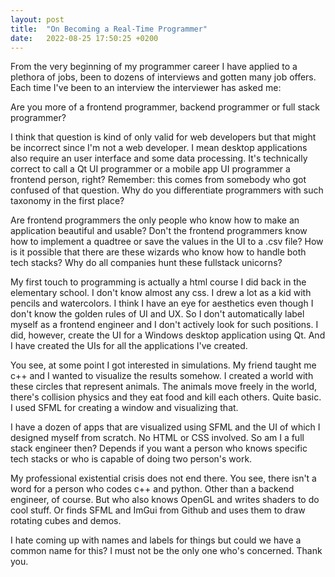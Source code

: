 ```yaml
---
layout: post
title:  "On Becoming a Real-Time Programmer"
date:   2022-08-25 17:50:25 +0200
---
```


From the very beginning of my programmer career I have applied to a plethora of jobs, been to dozens of interviews and gotten many job offers.
Each time I've been to an interview the interviewer has asked me:

Are you more of a frontend programmer, backend programmer or full stack programmer?

I think that question is kind of only valid for web developers but that might be incorrect since I'm not a web developer.
I mean desktop applications also require an user interface and some data processing.
It's technically correct to call a Qt UI programmer or a mobile app UI programmer a frontend person, right?
Remember: this comes from somebody who got confused of that question.
Why do you differentiate programmers with such taxonomy in the first place?

Are frontend programmers the only people who know how to make an application beautiful and usable?
Don't the frontend programmers know how to implement a quadtree or save the values in the UI to a .csv file?
How is it possible that there are these wizards who know how to handle both tech stacks?
Why do all companies hunt these fullstack unicorns?

My first touch to programming is actually a html course I did back in the elementary school.
I don't know almost any css.
I drew a lot as a kid with pencils and watercolors.
I think I have an eye for aesthetics even though I don't know the golden rules of UI and UX.
So I don't automatically label myself as a frontend engineer and I don't actively look for such positions.
I did, however, create the UI for a Windows desktop application using Qt.
And I have created the UIs for all the applications I've created.

You see, at some point I got interested in simulations.
My friend taught me c++ and I wanted to visualize the results somehow.
I created a world with these circles that represent animals.
The animals move freely in the world, there's collision physics and they eat food and kill each others.
Quite basic.
I used SFML for creating a window and visualizing that.

I have a dozen of apps that are visualized using SFML and the UI of which I designed myself from scratch.
No HTML or CSS involved.
So am I a full stack engineer then?
Depends if you want a person who knows specific tech stacks or who is capable of doing two person's work.

My professional existential crisis does not end there.
You see, there isn't a word for a person who codes c++ and python.
Other than a backend engineer, of course.
But who also knows OpenGL and writes shaders to do cool stuff.
Or finds SFML and ImGui from Github and uses them to draw rotating cubes and demos.

I hate coming up with names and labels for things but could we have a common name for this?
I must not be the only one who's concerned.
Thank you.